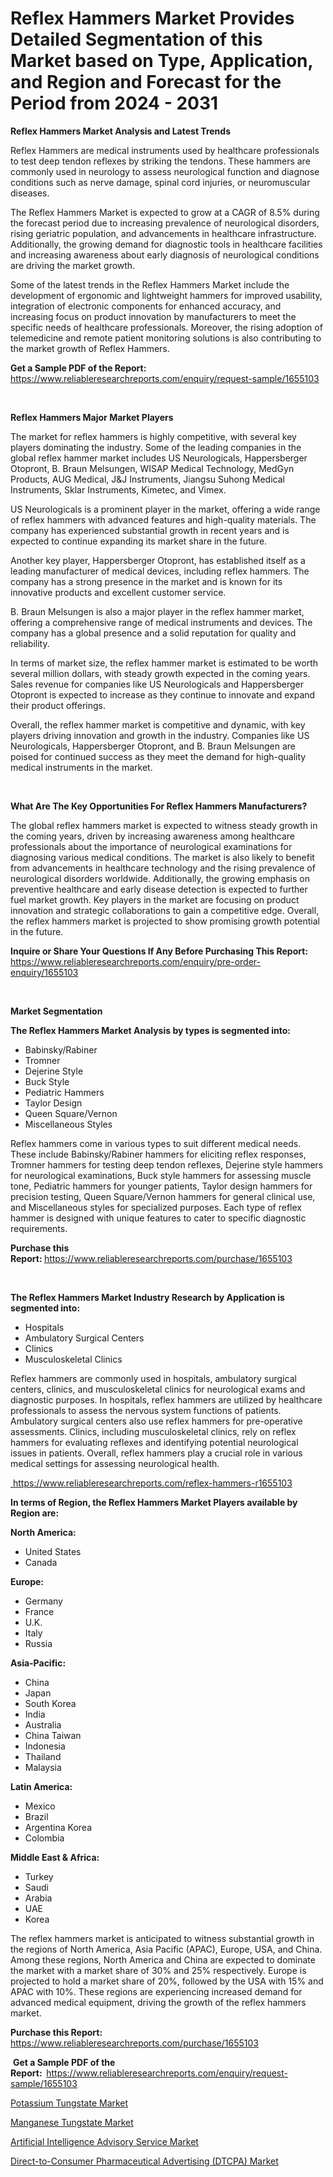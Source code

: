 <p><h1>Reflex Hammers Market Provides Detailed Segmentation of this Market based on Type, Application, and Region and Forecast for the Period from 2024 - 2031</h1></p><p><strong>Reflex Hammers Market Analysis and Latest Trends</strong></p>
<p><p>Reflex Hammers are medical instruments used by healthcare professionals to test deep tendon reflexes by striking the tendons. These hammers are commonly used in neurology to assess neurological function and diagnose conditions such as nerve damage, spinal cord injuries, or neuromuscular diseases. </p><p>The Reflex Hammers Market is expected to grow at a CAGR of 8.5% during the forecast period due to increasing prevalence of neurological disorders, rising geriatric population, and advancements in healthcare infrastructure. Additionally, the growing demand for diagnostic tools in healthcare facilities and increasing awareness about early diagnosis of neurological conditions are driving the market growth.</p><p>Some of the latest trends in the Reflex Hammers Market include the development of ergonomic and lightweight hammers for improved usability, integration of electronic components for enhanced accuracy, and increasing focus on product innovation by manufacturers to meet the specific needs of healthcare professionals. Moreover, the rising adoption of telemedicine and remote patient monitoring solutions is also contributing to the market growth of Reflex Hammers.</p></p>
<p><strong>Get a Sample PDF of the Report:&nbsp;</strong> <a href="https://www.reliableresearchreports.com/enquiry/request-sample/1655103">https://www.reliableresearchreports.com/enquiry/request-sample/1655103</a></p>
<p>&nbsp;</p>
<p><strong>Reflex Hammers Major Market Players</strong></p>
<p><p>The market for reflex hammers is highly competitive, with several key players dominating the industry. Some of the leading companies in the global reflex hammer market includes US Neurologicals, Happersberger Otopront, B. Braun Melsungen, WISAP Medical Technology, MedGyn Products, AUG Medical, J&J Instruments, Jiangsu Suhong Medical Instruments, Sklar Instruments, Kimetec, and Vimex.</p><p>US Neurologicals is a prominent player in the market, offering a wide range of reflex hammers with advanced features and high-quality materials. The company has experienced substantial growth in recent years and is expected to continue expanding its market share in the future.</p><p>Another key player, Happersberger Otopront, has established itself as a leading manufacturer of medical devices, including reflex hammers. The company has a strong presence in the market and is known for its innovative products and excellent customer service.</p><p>B. Braun Melsungen is also a major player in the reflex hammer market, offering a comprehensive range of medical instruments and devices. The company has a global presence and a solid reputation for quality and reliability.</p><p>In terms of market size, the reflex hammer market is estimated to be worth several million dollars, with steady growth expected in the coming years. Sales revenue for companies like US Neurologicals and Happersberger Otopront is expected to increase as they continue to innovate and expand their product offerings.</p><p>Overall, the reflex hammer market is competitive and dynamic, with key players driving innovation and growth in the industry. Companies like US Neurologicals, Happersberger Otopront, and B. Braun Melsungen are poised for continued success as they meet the demand for high-quality medical instruments in the market.</p></p>
<p>&nbsp;</p>
<p><strong>What Are The Key Opportunities For Reflex Hammers Manufacturers?</strong></p>
<p><p>The global reflex hammers market is expected to witness steady growth in the coming years, driven by increasing awareness among healthcare professionals about the importance of neurological examinations for diagnosing various medical conditions. The market is also likely to benefit from advancements in healthcare technology and the rising prevalence of neurological disorders worldwide. Additionally, the growing emphasis on preventive healthcare and early disease detection is expected to further fuel market growth. Key players in the market are focusing on product innovation and strategic collaborations to gain a competitive edge. Overall, the reflex hammers market is projected to show promising growth potential in the future.</p></p>
<p><strong>Inquire or Share Your Questions If Any Before Purchasing This Report:</strong> <a href="https://www.reliableresearchreports.com/enquiry/pre-order-enquiry/1655103">https://www.reliableresearchreports.com/enquiry/pre-order-enquiry/1655103</a></p>
<p>&nbsp;</p>
<p><strong>Market Segmentation</strong></p>
<p><strong>The Reflex Hammers Market Analysis by types is segmented into:</strong></p>
<p><ul><li>Babinsky/Rabiner</li><li>Tromner</li><li>Dejerine Style</li><li>Buck Style</li><li>Pediatric Hammers</li><li>Taylor Design</li><li>Queen Square/Vernon</li><li>Miscellaneous Styles</li></ul></p>
<p><p>Reflex hammers come in various types to suit different medical needs. These include Babinsky/Rabiner hammers for eliciting reflex responses, Tromner hammers for testing deep tendon reflexes, Dejerine style hammers for neurological examinations, Buck style hammers for assessing muscle tone, Pediatric hammers for younger patients, Taylor design hammers for precision testing, Queen Square/Vernon hammers for general clinical use, and Miscellaneous styles for specialized purposes. Each type of reflex hammer is designed with unique features to cater to specific diagnostic requirements.</p></p>
<p><strong>Purchase this Report:&nbsp;</strong><a href="https://www.reliableresearchreports.com/purchase/1655103">https://www.reliableresearchreports.com/purchase/1655103</a></p>
<p>&nbsp;</p>
<p><strong>The Reflex Hammers Market Industry Research by Application is segmented into:</strong></p>
<p><ul><li>Hospitals</li><li>Ambulatory Surgical Centers</li><li>Clinics</li><li>Musculoskeletal Clinics</li></ul></p>
<p><p>Reflex hammers are commonly used in hospitals, ambulatory surgical centers, clinics, and musculoskeletal clinics for neurological exams and diagnostic purposes. In hospitals, reflex hammers are utilized by healthcare professionals to assess the nervous system functions of patients. Ambulatory surgical centers also use reflex hammers for pre-operative assessments. Clinics, including musculoskeletal clinics, rely on reflex hammers for evaluating reflexes and identifying potential neurological issues in patients. Overall, reflex hammers play a crucial role in various medical settings for assessing neurological health.</p></p>
<p><a href="https://www.reliableresearchreports.com/reflex-hammers-r1655103">&nbsp;https://www.reliableresearchreports.com/reflex-hammers-r1655103</a></p>
<p><strong>In terms of Region, the Reflex Hammers Market Players available by Region are:</strong></p>
<p>
    <p> <strong> North America: </strong>
        <ul>
            <li>United States</li>
            <li>Canada</li>
        </ul>
        </p> 
    <p> <strong> Europe: </strong>
        <ul>
            <li>Germany</li>
            <li>France</li>
            <li>U.K.</li>
            <li>Italy</li>
            <li>Russia</li>
        </ul>
        </p> 
    <p> <strong> Asia-Pacific: </strong>
        <ul>
            <li>China</li>
            <li>Japan</li>
            <li>South Korea</li>
            <li>India</li>
            <li>Australia</li>
            <li>China Taiwan</li>
            <li>Indonesia</li>
            <li>Thailand</li>
            <li>Malaysia</li>
        </ul>
        </p> 
    <p> <strong> Latin America: </strong>
        <ul>
            <li>Mexico</li>
            <li>Brazil</li>
            <li>Argentina Korea</li>
            <li>Colombia</li>
        </ul>
        </p> 
    <p> <strong> Middle East & Africa: </strong>
        <ul>
            <li>Turkey</li>
            <li>Saudi</li>
            <li>Arabia</li>
            <li>UAE</li>
            <li>Korea</li>
        </ul>
    </p>
    </p>
<p><p>The reflex hammers market is anticipated to witness substantial growth in the regions of North America, Asia Pacific (APAC), Europe, USA, and China. Among these regions, North America and China are expected to dominate the market with a market share of 30% and 25% respectively. Europe is projected to hold a market share of 20%, followed by the USA with 15% and APAC with 10%. These regions are experiencing increased demand for advanced medical equipment, driving the growth of the reflex hammers market.</p></p>
<p><strong>Purchase this Report: </strong><a href="https://www.reliableresearchreports.com/purchase/1655103">https://www.reliableresearchreports.com/purchase/1655103</a></p>
<p>&nbsp;<strong>Get a Sample PDF of the Report:&nbsp;&nbsp;</strong><a href="https://www.reliableresearchreports.com/enquiry/request-sample/1655103">https://www.reliableresearchreports.com/enquiry/request-sample/1655103</a></p>
<p><strong></strong></p>
<p><p><a href="https://github.com/lubmix/Market-Research-Report-List-2/blob/main/potassium-tungstate-market.md">Potassium Tungstate Market</a></p><p><a href="https://github.com/joannagoyvaerts/Market-Research-Report-List-2/blob/main/manganese-tungstate-market.md">Manganese Tungstate Market</a></p><p><a href="https://www.linkedin.com/pulse/artificial-intelligence-advisory-service-market-size-outlook-r7gpf">Artificial Intelligence Advisory Service Market</a></p><p><a href="https://www.linkedin.com/pulse/direct-to-consumer-pharmaceutical-advertising-dtcpa-market-xltrf">Direct-to-Consumer Pharmaceutical Advertising (DTCPA) Market</a></p></p>